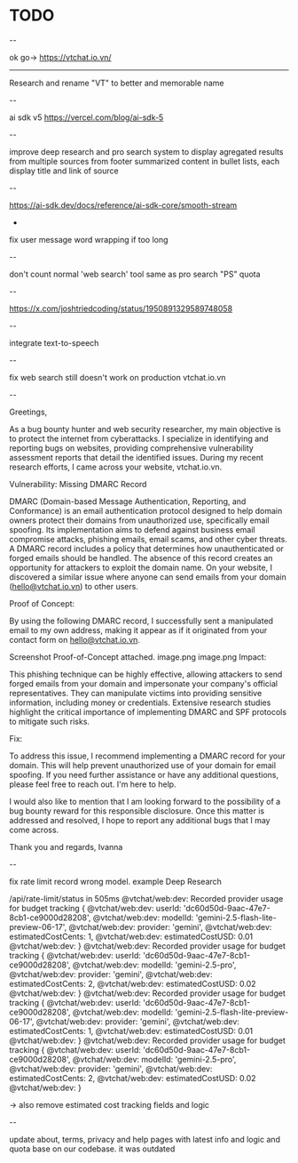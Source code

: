 # TODO

--

ok go-> https://vtchat.io.vn/

---

Research and rename "VT" to better and memorable name

--

ai sdk v5 https://vercel.com/blog/ai-sdk-5


--

improve deep research and pro search system to display agregated results from multiple sources from footer summarized content in bullet lists, each display title and link of source

--

https://ai-sdk.dev/docs/reference/ai-sdk-core/smooth-stream

-

fix user message word wrapping if too long

--

don't count normal 'web search' tool same as pro search "PS" quota

--

https://x.com/joshtriedcoding/status/1950891329589748058

--

integrate text-to-speech

--

fix web search still doesn't work on production vtchat.io.vn

--

Greetings,

As a bug bounty hunter and web security researcher, my main objective is to protect the internet from cyberattacks. I specialize in identifying and reporting bugs on websites, providing comprehensive vulnerability assessment reports that detail the identified issues. During my recent research efforts, I came across your website, vtchat.io.vn.

Vulnerability: Missing DMARC Record

DMARC (Domain-based Message Authentication, Reporting, and Conformance) is an email authentication protocol designed to help domain owners protect their domains from unauthorized use, specifically email spoofing. Its implementation aims to defend against business email compromise attacks, phishing emails, email scams, and other cyber threats. A DMARC record includes a policy that determines how unauthenticated or forged emails should be handled. The absence of this record creates an opportunity for attackers to exploit the domain name. On your website, I discovered a similar issue where anyone can send emails from your domain (hello@vtchat.io.vn) to other users.

Proof of Concept:

By using the following DMARC record, I successfully sent a manipulated email to my own address, making it appear as if it originated from your contact form on hello@vtchat.io.vn.

Screenshot Proof-of-Concept attached.
image.png
image.png
Impact:

This phishing technique can be highly effective, allowing attackers to send forged emails from your domain and impersonate your company's official representatives. They can manipulate victims into providing sensitive information, including money or credentials. Extensive research studies highlight the critical importance of implementing DMARC and SPF protocols to mitigate such risks.

Fix:

To address this issue, I recommend implementing a DMARC record for your domain. This will help prevent unauthorized use of your domain for email spoofing. If you need further assistance or have any additional questions, please feel free to reach out. I'm here to help.

I would also like to mention that I am looking forward to the possibility of a bug bounty reward for this responsible disclosure. Once this matter is addressed and resolved, I hope to report any additional bugs that I may come across.

Thank you and regards,
Ivanna

--

fix rate limit record wrong model. example Deep Research

/api/rate-limit/status in 505ms
@vtchat/web:dev: Recorded provider usage for budget tracking {
@vtchat/web:dev:   userId: 'dc60d50d-9aac-47e7-8cb1-ce9000d28208',
@vtchat/web:dev:   modelId: 'gemini-2.5-flash-lite-preview-06-17',
@vtchat/web:dev:   provider: 'gemini',
@vtchat/web:dev:   estimatedCostCents: 1,
@vtchat/web:dev:   estimatedCostUSD: 0.01
@vtchat/web:dev: }
@vtchat/web:dev: Recorded provider usage for budget tracking {
@vtchat/web:dev:   userId: 'dc60d50d-9aac-47e7-8cb1-ce9000d28208',
@vtchat/web:dev:   modelId: 'gemini-2.5-pro',
@vtchat/web:dev:   provider: 'gemini',
@vtchat/web:dev:   estimatedCostCents: 2,
@vtchat/web:dev:   estimatedCostUSD: 0.02
@vtchat/web:dev: }
@vtchat/web:dev: Recorded provider usage for budget tracking {
@vtchat/web:dev:   userId: 'dc60d50d-9aac-47e7-8cb1-ce9000d28208',
@vtchat/web:dev:   modelId: 'gemini-2.5-flash-lite-preview-06-17',
@vtchat/web:dev:   provider: 'gemini',
@vtchat/web:dev:   estimatedCostCents: 1,
@vtchat/web:dev:   estimatedCostUSD: 0.01
@vtchat/web:dev: }
@vtchat/web:dev: Recorded provider usage for budget tracking {
@vtchat/web:dev:   userId: 'dc60d50d-9aac-47e7-8cb1-ce9000d28208',
@vtchat/web:dev:   modelId: 'gemini-2.5-pro',
@vtchat/web:dev:   provider: 'gemini',
@vtchat/web:dev:   estimatedCostCents: 2,
@vtchat/web:dev:   estimatedCostUSD: 0.02
@vtchat/web:dev: }

-> also remove estimated cost tracking fields and logic

--

update about, terms, privacy and help pages with latest info and logic and quota base on our codebase. it was outdated